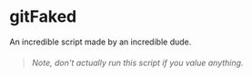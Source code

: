 # gitFaked
An incredible script made by an incredible dude.





> ###### Note, don't actually run this script if you value anything. 
